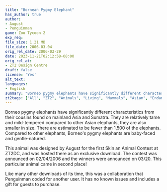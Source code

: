 ```yaml
---
title: "Bornean Pygmy Elephant"
has_author: true
author:
- August
- Penguinman
game: Zoo Tycoon 2
exp_req: 
file_size: 1.21 MB
file_date: 2006-03-04
orig_rel_date: 2006-03-29
date: 2023-11-21T02:12:58-08:00
orig_rel_at: 
- ZT2 Design Centre
draft: false
license: 'Yes'
alt_text:
languages:
- English
summary: "Borneo pygmy elephants have significantly different characteristics from their cousins found on mainland Asia and Sumatra."
zt2tags: ["All", "ZT2", "Animals", "Living", "Mammals", "Asian", "Endangered Species", "Elephants"]
---
```

Borneo pygmy elephants have significantly different characteristics from their cousins found on mainland Asia and Sumatra. They are relatively tame and mild-tempered compared to other Asian elephants, they are also smaller in size. There are estimated to be fewer than 1,500 of the elephants. Compared to other elephants, Borneo's pygmy elephants are baby-faced and gentle-natured.

This animal was designed by August for the first Skin an Animal Contest at ZT2DC, and was hosted there as an exclusive download. The contest was announced on 02/04/2006 and the winners were announced on 03/20. This particular animal came in second place!

Like many other downloads of its time, this was a collaboration that Penguinman coded for another user. It has no known issues and includes a gift for guests to purchase.